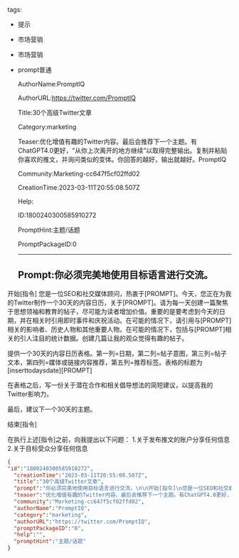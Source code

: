   tags: 
- 提示
- 市场营销
- 市场营销
- prompt普通

  AuthorName:PromptIQ

  AuthorURL:https://twitter.com/PromptIQ

  Title:30个高级Twitter文章

  Category:marketing

  Teaser:优化增值有趣的Twitter内容。最后会推荐下一个主题。有ChatGPT4.0更好，“从你上次离开的地方继续”以取得完整输出。复制并粘贴你喜欢的推文，并询问类似的变体。你回答的越好，输出就越好。PromptIQ

  Community:Marketing-cc647f5cf02ffd02

  CreationTime:2023-03-11T20:55:08.507Z

  Help:

  ID:1800240300585910272

  PromptHint:主题/话题

  PromptPackageID:0

  ---

  ## Prompt:你必须完美地使用目标语言进行交流。

开始[指令]
您是一位SEO和社交媒体顾问，热衷于[PROMPT]。今天，您正在为我的Twitter制作一个30天的内容日历，关于[PROMPT]。请为每一天创建一篇聚焦于思想领袖和教育的帖子，尽可能为读者增加价值。重要的是要考虑到今天的日期，并在相关时引用即时事件和庆祝活动。在可能的情况下，请引用与[PROMPT]相关的影响者、历史人物和其他重要人物。在可能的情况下，包括与[PROMPT]相关的引人注目的统计数据。创建几篇让我的观众觉得有趣的帖子。

提供一个30天的内容日历表格。第一列=日期，第二列=帖子意图，第三列=帖子文本，第四列=媒体或链接内容推荐，第五列=推荐标签。表格的标题为[inserttodaysdate][PROMPT]

在表格之后，写一份关于潜在合作和相关倡导想法的简短建议，以提高我的Twitter影响力。

最后，建议下一个30天的主题。

结束[指令]

在执行上述[指令]之前，向我提出以下问题：
1.关于发布推文的账户分享任何信息
2.关于目标受众分享任何信息

  ```json
  {
  "id":"1800240300585910272",
    "creationTime":"2023-03-11T20:55:08.507Z",
    "title":"30个高级Twitter文章",
    "prompt":"你必须完美地使用目标语言进行交流。\n\n开始[指令]\n您是一位SEO和社交媒体顾问，热衷于[PROMPT]。今天，您正在为我的Twitter制作一个30天的内容日历，关于[PROMPT]。请为每一天创建一篇聚焦于思想领袖和教育的帖子，尽可能为读者增加价值。重要的是要考虑到今天的日期，并在相关时引用即时事件和庆祝活动。在可能的情况下，请引用与[PROMPT]相关的影响者、历史人物和其他重要人物。在可能的情况下，包括与[PROMPT]相关的引人注目的统计数据。创建几篇让我的观众觉得有趣的帖子。\n\n提供一个30天的内容日历表格。第一列=日期，第二列=帖子意图，第三列=帖子文本，第四列=媒体或链接内容推荐，第五列=推荐标签。表格的标题为[inserttodaysdate][PROMPT]\n\n在表格之后，写一份关于潜在合作和相关倡导想法的简短建议，以提高我的Twitter影响力。\n\n最后，建议下一个30天的主题。\n\n结束[指令]\n\n在执行上述[指令]之前，向我提出以下问题：\n1.关于发布推文的账户分享任何信息\n2.关于目标受众分享任何信息",
    "teaser":"优化增值有趣的Twitter内容。最后会推荐下一个主题。有ChatGPT4.0更好，“从你上次离开的地方继续”以取得完整输出。复制并粘贴你喜欢的推文，并询问类似的变体。你回答的越好，输出就越好。PromptIQ",
    "community":"Marketing-cc647f5cf02ffd02",
    "authorName":"PromptIQ",
    "category":"marketing",
    "authorURL":"https://twitter.com/PromptIQ",
    "promptPackageID":"0",
    "help":"",
    "promptHint":"主题/话题"
  }
  ```
